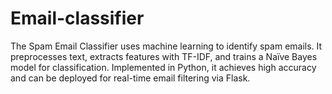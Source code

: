 # Email-classifier
The Spam Email Classifier uses machine learning to identify spam emails. It preprocesses text, extracts features with TF-IDF, and trains a Naïve Bayes model for classification. Implemented in Python, it achieves high accuracy and can be deployed for real-time email filtering via Flask.
